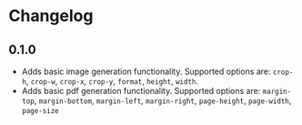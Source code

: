 # Changelog

## 0.1.0

* Adds basic image generation functionality. Supported options are: `crop-h`,
  `crop-w`, `crop-x`, `crop-y`, `format`, `height`, `width`.
* Adds basic pdf generation functionality. Supported options are: `margin-top`,
  `margin-bottom`, `margin-left`, `margin-right`, `page-height`, `page-width`,
  `page-size`
